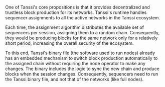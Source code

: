 One of Tanssi's core propositions is that it provides decentralized and trustless block production for its networks. Tanssi's runtime handles sequencer assignments to all the active networks in the Tanssi ecosystem.

Each time, the assignment algorithm distributes the available set of sequencers per session, assigning them to a random chain. Consequently, they would be producing blocks for the same network only for a relatively short period, increasing the overall security of the ecosystem.

To this end, Tanssi's binary file (the software used to run nodes) already has an embedded mechanism to switch block production automatically to the assigned chain without requiring the node operator to make any changes. The binary includes the logic to sync the new chain and produce blocks when the session changes. Consequently, sequencers need to run the Tanssi binary file, and not that of the networks (like full nodes).
